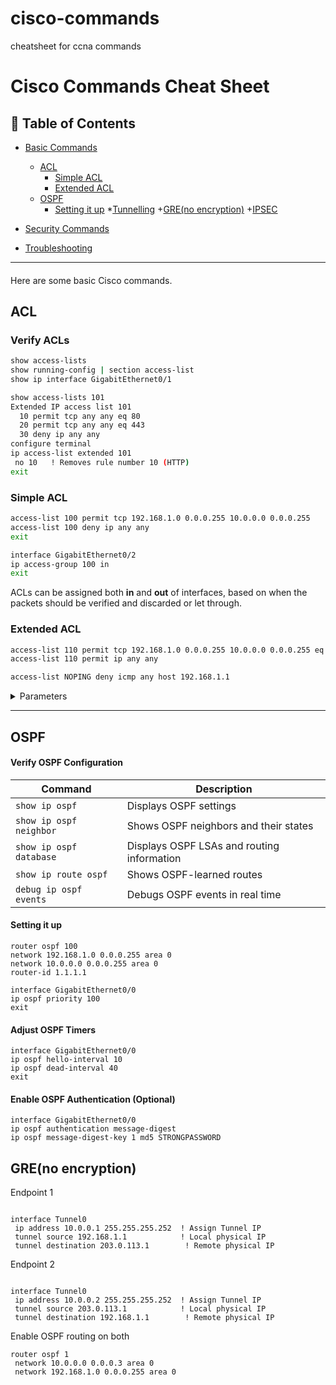 # cisco-commands
cheatsheet for ccna commands


# Cisco Commands Cheat Sheet

## 📜 Table of Contents
- [Basic Commands](#basic-commands)
  * [ACL](#ACL)
    + [Simple ACL](#Simple-ACL)
    + [Extended ACL](#Extended-ACL)
  * [OSPF](#OSPF)
    + [Setting it up](#Setting-it-up)
  *[Tunnelling](#Tunnelling)
    +[GRE(no encryption)](#Gre(No-encryption))
    +[IPSEC](#IPSEC)
  
- [Security Commands](#security-commands)
- [Troubleshooting](#troubleshooting)

---

#### 
Here are some basic Cisco commands.




## ACL 


###  Verify ACLs
```sh
show access-lists
show running-config | section access-list
show ip interface GigabitEthernet0/1

show access-lists 101
Extended IP access list 101
  10 permit tcp any any eq 80
  20 permit tcp any any eq 443
  30 deny ip any any
configure terminal
ip access-list extended 101
 no 10   ! Removes rule number 10 (HTTP)
exit
```



 
### Simple ACL
```sh
access-list 100 permit tcp 192.168.1.0 0.0.0.255 10.0.0.0 0.0.0.255
access-list 100 deny ip any any
exit

interface GigabitEthernet0/2
ip access-group 100 in   
exit
```
ACLs can be assigned both **in** and **out** of interfaces, based on when the packets should be verified and discarded or let through.

### Extended ACL
```sh
access-list 110 permit tcp 192.168.1.0 0.0.0.255 10.0.0.0 0.0.0.255 eq 80
access-list 110 permit ip any any

access-list NOPING deny icmp any host 192.168.1.1
```
<details>
##  <summary>Parameters</summary>
 
###  ACL Rules Table

| ACL Number | Action  | Protocol | Source IP      | Destination IP  | Port  |
|-----------|--------|---------|---------------|---------------|------|
| 100       | Permit | TCP     | 192.168.1.0/24 | 10.0.0.0/24  | 80   |
| 101       | Deny   | ICMP    | Any           | 10.0.0.1      | -    |
| 102       | Permit | IP      | 192.168.2.0/24 | Any          | -    |

###  Cisco Extended ACL Structure
| Component      | Description                                            | Example Value                          |
|---------------|--------------------------------------------------------|----------------------------------------|
| `access-list` | Starts the ACL definition                              | `access-list`                          |
| `ACL Number`  | Identifies the ACL (100-199 or 2000-2699 for Extended ACLs) | `100` |
| `permit/deny` | Defines whether traffic is allowed or blocked         | `permit` / `deny`                      |
| `Protocol`    | Specifies the protocol to filter (IP, TCP, UDP, ICMP)  | `tcp`, `udp`, `icmp`, `ip`             |
| `Source IP`   | Defines the source IP or network                      | `192.168.1.0`                          |
| `Wildcard Mask (Src)` | Wildcard mask for source IP                    | `0.0.0.255` (/24 subnet)               |
| `Destination IP` | Defines the destination IP or network               | `10.0.0.0`                             |
| `Wildcard Mask (Dst)` | Wildcard mask for destination IP               | `0.0.0.255`                            |
| `Operator (Optional)` | Specifies conditions (eq, gt, lt, range)       | `eq 80` (for HTTP)                     |
| `Port (Optional)` | Specifies a port number (used with TCP/UDP)        | `eq 22` (for SSH)                      |
| `log (Optional)` | Logs matched packets to syslog                      | `log`                                  |

###  Cisco ACL Operators Table
| Operator  | Description                           | Example Usage                    |
|-----------|--------------------------------------|----------------------------------|
| `eq`      | Matches **exactly** a specific port | `access-list 100 permit tcp any any eq 80` (Allow HTTP) |
| `gt`      | Matches **greater than** a port     | `access-list 101 deny tcp any any gt 1023` (Block dynamic ports) |
| `lt`      | Matches **less than** a port        | `access-list 102 permit udp any any lt 1024` (Allow privileged ports) |
| `range`   | Matches **a range of ports**        | `access-list 103 permit tcp any any range 20 21` (Allow FTP Data & Control) |
| `host`    | Matches **a single IP address**     | `access-list 104 deny ip host 192.168.1.1 any` (Block traffic from a single IP) |
| `any`     | Matches **any IP address**          | `access-list 105 permit ip any any` (Allow all traffic) |
| `log`     | Logs the packet match to syslog     | `access-list 106 deny ip any any log` (Log all denied traffic) |
</details>






---
## OSPF 

#### Verify OSPF Configuration

| Command                 | Description                                   |
|-------------------------|-----------------------------------------------|
| `show ip ospf`         | Displays OSPF settings                        |
| `show ip ospf neighbor` | Shows OSPF neighbors and their states        |
| `show ip ospf database` | Displays OSPF LSAs and routing information   |
| `show ip route ospf`    | Shows OSPF-learned routes                    |
| `debug ip ospf events`  | Debugs OSPF events in real time              |

#### Setting it up 

```
router ospf 100
network 192.168.1.0 0.0.0.255 area 0
network 10.0.0.0 0.0.0.255 area 0
router-id 1.1.1.1

interface GigabitEthernet0/0
ip ospf priority 100
exit
```

#### Adjust OSPF Timers
```
interface GigabitEthernet0/0
ip ospf hello-interval 10
ip ospf dead-interval 40
exit
```
#### Enable OSPF Authentication (Optional)
```
interface GigabitEthernet0/0
ip ospf authentication message-digest
ip ospf message-digest-key 1 md5 STRONGPASSWORD
```

## GRE(no encryption)

Endpoint 1
```

interface Tunnel0
 ip address 10.0.0.1 255.255.255.252  ! Assign Tunnel IP
 tunnel source 192.168.1.1            ! Local physical IP
 tunnel destination 203.0.113.1        ! Remote physical IP

```
Endpoint 2
```

interface Tunnel0
 ip address 10.0.0.2 255.255.255.252  ! Assign Tunnel IP
 tunnel source 203.0.113.1            ! Local physical IP
 tunnel destination 192.168.1.1        ! Remote physical IP

```
Enable OSPF routing on both
```
router ospf 1
 network 10.0.0.0 0.0.0.3 area 0
 network 192.168.1.0 0.0.0.255 area 0
```



